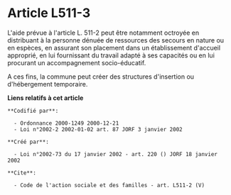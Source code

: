 # Article L511-3

L'aide prévue à l'article L. 511-2 peut être notamment octroyée en distribuant à la personne dénuée de ressources des secours
en nature ou en espèces, en assurant son placement dans un établissement d'accueil approprié, en lui fournissant du travail
adapté à ses capacités ou en lui procurant un accompagnement socio-éducatif. 

A ces fins, la commune peut créer des structures d'insertion ou d'hébergement temporaire.

**Liens relatifs à cet article**

	**Codifié par**:

	  - Ordonnance 2000-1249 2000-12-21
	  - Loi n°2002-2 2002-01-02 art. 87 JORF 3 janvier 2002

	**Créé par**:

	  - Loi n°2002-73 du 17 janvier 2002 - art. 220 () JORF 18 janvier 2002

	**Cite**:

	  - Code de l'action sociale et des familles - art. L511-2 (V)
